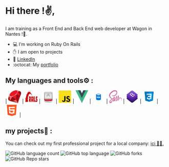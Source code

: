 # Hi there !✌️,
I am training as a Front End and Back End web developer at Wagon in Nantes !🚋.
- 💻 I’m working on Ruby On Rails
- ✋ I am open to projects
- 👤 [LinkedIn](https://www.linkedin.com/in/lucas-vittaz/)
- :octocat: My [portfolio](WIP)  
## My languages and tools⚙️ :
| <img src="https://github.com/Lucas-vittaz/Lucas-Vittaz/blob/main/img/ruby.png" alt="ruby" height="40" width="40"/> | <img src="https://github.com/Lucas-vittaz/Lucas-Vittaz/blob/main/img/rails.png" alt="ROR" height="40" width="40"/> | <img src="https://github.com/Lucas-vittaz/Lucas-Vittaz/blob/main/img/motion.png" alt="Ruby-Motion " height="40" width="40"/> | <img src="https://github.com/Lucas-vittaz/Lucas-Vittaz/blob/main/img/js-icon.png" alt="Javascript" height="40" width="40"/> | <img src="https://github.com/Lucas-vittaz/Lucas-Vittaz/blob/main/img/vue.png" alt="VueJS" height="40" width="40"/> | <img src="https://github.com/Lucas-vittaz/Lucas-Vittaz/blob/main/img/sql.png" alt="SQL" height="40" width="40"/> | <img src="https://github.com/Lucas-vittaz/Lucas-Vittaz/blob/main/img/sass.png" alt="SCSS" height="40" width="40"/> | <img src="https://github.com/Lucas-vittaz/Lucas-Vittaz/blob/main/img/bootstrap.png" alt="Bootstrap" height="40" width="40"/> | <img src="https://github.com/Lucas-vittaz/Lucas-Vittaz/blob/main/img/css.png" alt="CSS" height="40" width="40"/> | <img src="https://github.com/Lucas-vittaz/Lucas-Vittaz/blob/main/img/html.png" alt="HTML" height="40" width="40"/> |
## my projects📌 :
You can check out my first professional project for a local company: <a href="https://www.jardica.net/">ici 👨‍💻.</a><br>

![GitHub language count](https://img.shields.io/github/languages/count/Lucas-vittaz/jardi)
![GitHub top language](https://img.shields.io/github/languages/top/Lucas-vittaz/jardi?color=yellow)
![GitHub forks](https://img.shields.io/github/forks/Lucas-vittaz/jardi?style=social)
![GitHub Repo stars](https://img.shields.io/github/stars/Lucas-vittaz/jardi?style=social)
